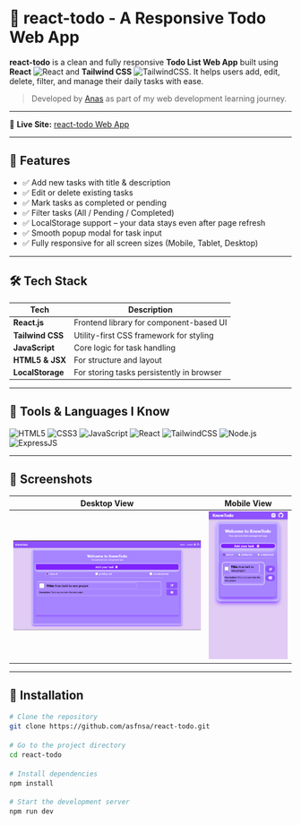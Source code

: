 # 📝 react-todo - A Responsive Todo Web App

**react-todo** is a clean and fully responsive **Todo List Web App** built using **React** <img src="https://cdn.jsdelivr.net/gh/devicons/devicon/icons/react/react-original.svg" width="15" title="React"/> and **Tailwind CSS** <img src="https://www.vectorlogo.zone/logos/tailwindcss/tailwindcss-icon.svg" width="15" title="TailwindCSS"/>. It helps users add, edit, delete, filter, and manage their daily tasks with ease.

> Developed by [Anas](#developer) as part of my web development learning journey.

---

📍 **Live Site:** [react-todo Web App](https://asfnsa.github.io/react-todo/)

---

## 🚀 Features

- ✅ Add new tasks with title & description  
- ✅ Edit or delete existing tasks  
- ✅ Mark tasks as completed or pending  
- ✅ Filter tasks (All / Pending / Completed)  
- ✅ LocalStorage support – your data stays even after page refresh  
- ✅ Smooth popup modal for task input  
- ✅ Fully responsive for all screen sizes (Mobile, Tablet, Desktop)

---

## 🛠️ Tech Stack

| Tech | Description |
|------|-------------|
| **React.js** | Frontend library for component-based UI |
| **Tailwind CSS** | Utility-first CSS framework for styling |
| **JavaScript** | Core logic for task handling |
| **HTML5 & JSX** | For structure and layout |
| **LocalStorage** | For storing tasks persistently in browser |

---

## 🧠 Tools & Languages I Know

<p align="left">
  <img src="https://cdn.jsdelivr.net/gh/devicons/devicon/icons/html5/html5-original.svg" width="40" title="HTML5"/>
  <img src="https://cdn.jsdelivr.net/gh/devicons/devicon/icons/css3/css3-original.svg" width="40" title="CSS3"/>
  <img src="https://cdn.jsdelivr.net/gh/devicons/devicon/icons/javascript/javascript-original.svg" width="40" title="JavaScript"/>
  <img src="https://cdn.jsdelivr.net/gh/devicons/devicon/icons/react/react-original.svg" width="40" title="React"/>
  <img src="https://www.vectorlogo.zone/logos/tailwindcss/tailwindcss-icon.svg" width="40" title="TailwindCSS"/>
  <img src="https://cdn.jsdelivr.net/gh/devicons/devicon/icons/nodejs/nodejs-original.svg" width="40" title="Node.js"/>
  <img src="https://cdn.jsdelivr.net/gh/devicons/devicon/icons/express/express-original.svg" width="40" title="ExpressJS"/>
</p>

---

## 📸 Screenshots

| Desktop View | Mobile View |
|--------------|-------------|
| ![Desktop View](./screenshots/desktop.png) | ![Mobile](./screenshots/mobile.png) |

---

## 🔧 Installation

```bash
# Clone the repository
git clone https://github.com/asfnsa/react-todo.git

# Go to the project directory
cd react-todo

# Install dependencies
npm install

# Start the development server
npm run dev

